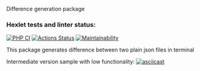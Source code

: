 Difference generation package

### Hexlet tests and linter status:
[![PHP CI](https://github.com/vyachka1001/php-project-lvl2/actions/workflows/php-ci.yml/badge.svg)](https://github.com/vyachka1001/php-project-lvl2/actions/workflows/php-ci.yml)
[![Actions Status](https://github.com/vyachka1001/php-project-lvl2/workflows/hexlet-check/badge.svg)](https://github.com/vyachka1001/php-project-lvl2/actions)
[![Maintainability](https://api.codeclimate.com/v1/badges/e4ceea059edf57f7f360/maintainability)](https://codeclimate.com/github/vyachka1001/php-project-lvl2/maintainability)

This package generates difference between two plain json files in terminal

Intermediate version sample with low functionality: 
[![asciicast](https://asciinema.org/a/3AsGFDOAegGizwJT1sWHt8Yp6.svg)](https://asciinema.org/a/3AsGFDOAegGizwJT1sWHt8Yp6)
